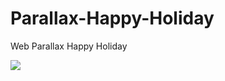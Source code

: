 Parallax-Happy-Holiday
======================
Web Parallax Happy Holiday

![](https://lh3.googleusercontent.com/-i29xNTSNDZM/VFD4JI6v0iI/AAAAAAAADn0/rDaLDV8-Rp8/w1000-h483-no/Parallax.png)
